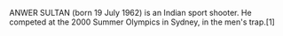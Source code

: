 ANWER SULTAN (born 19 July 1962) is an Indian sport shooter. He competed at the 2000 Summer Olympics in Sydney, in the men's trap.[1]

